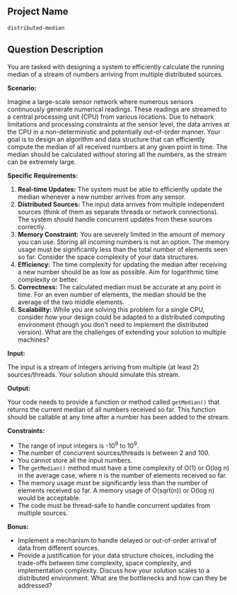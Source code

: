 ## Project Name

```
distributed-median
```

## Question Description

You are tasked with designing a system to efficiently calculate the running median of a stream of numbers arriving from multiple distributed sources.

**Scenario:**

Imagine a large-scale sensor network where numerous sensors continuously generate numerical readings. These readings are streamed to a central processing unit (CPU) from various locations. Due to network limitations and processing constraints at the sensor level, the data arrives at the CPU in a non-deterministic and potentially out-of-order manner. Your goal is to design an algorithm and data structure that can efficiently compute the median of all received numbers at any given point in time.  The median should be calculated *without* storing all the numbers, as the stream can be extremely large.

**Specific Requirements:**

1.  **Real-time Updates:** The system must be able to efficiently update the median whenever a new number arrives from any sensor.
2.  **Distributed Sources:** The input data arrives from multiple independent sources (think of them as separate threads or network connections). The system should handle concurrent updates from these sources correctly.
3.  **Memory Constraint:** You are severely limited in the amount of memory you can use. Storing all incoming numbers is not an option. The memory usage must be significantly less than the total number of elements seen so far.  Consider the space complexity of your data structures.
4.  **Efficiency:** The time complexity for updating the median after receiving a new number should be as low as possible. Aim for logarithmic time complexity or better.
5.  **Correctness:** The calculated median must be accurate at any point in time. For an even number of elements, the median should be the average of the two middle elements.
6.  **Scalability:** While you are solving this problem for a single CPU, consider how your design could be adapted to a distributed computing environment (though you don't need to implement the distributed version).  What are the challenges of extending your solution to multiple machines?

**Input:**

The input is a stream of integers arriving from multiple (at least 2) sources/threads. Your solution should simulate this stream.

**Output:**

Your code needs to provide a function or method called `getMedian()` that returns the current median of all numbers received so far. This function should be callable at any time after a number has been added to the stream.

**Constraints:**

*   The range of input integers is -10<sup>9</sup> to 10<sup>9</sup>.
*   The number of concurrent sources/threads is between 2 and 100.
*   You cannot store all the input numbers.
*   The `getMedian()` method must have a time complexity of O(1) or O(log n) in the average case, where n is the number of elements received so far.
*   The memory usage must be significantly less than the number of elements received so far. A memory usage of O(sqrt(n)) or O(log n) would be acceptable.
*   The code must be thread-safe to handle concurrent updates from multiple sources.

**Bonus:**

*   Implement a mechanism to handle delayed or out-of-order arrival of data from different sources.
*   Provide a justification for your data structure choices, including the trade-offs between time complexity, space complexity, and implementation complexity. Discuss how your solution scales to a distributed environment. What are the bottlenecks and how can they be addressed?
